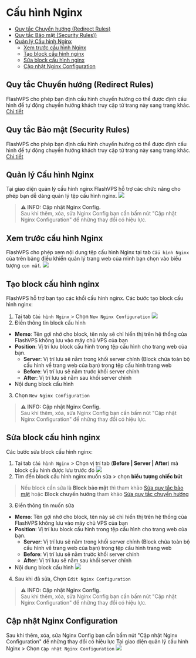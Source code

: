 # Cấu hình Nginx

<!-- TOC -->

- [Quy tắc Chuyển hướng (Redirect Rules)](#quy-tắc-chuyển-hướng)
- [Quy tắc Bảo mật (Security Rules))](#quy-tắc-bảo-mật)
- [Quản lý Cấu hình Nginx](#quản-lý-cấu-hình-nginx)
  - [Xem trước cấu hình Nginx](#xem-trước-cấu-hình-nginx)
  - [Tạo block cấu hình nginx](#tạo-block-cấu-hình-nginx)
  - [Sửa block cấu hình nginx](#sửa-block-cấu-hình-nginx)
  - [Cập nhật Nginx Configuration](#cập-nhật-cấu-hình-nginx-configration)

<!-- /TOC -->

<a id="markdown-quy-tắc-chuyển-hướng" name="quy-tắc-chuyển-hướng"></a>

## Quy tắc Chuyển hướng (Redirect Rules)
FlashVPS cho phép bạn định cấu hình chuyển hướng có thể được định cấu hình để tự động chuyển hướng khách truy cập từ trang này sang trang khác. [Chi tiết](/docs/vi/1.0/rewrite-rule)

<a id="markdown-quy-tắc-bảo-mật" name="quy-tắc-bảo-mật"></a>

## Quy tắc Bảo mật (Security Rules)
FlashVPS cho phép bạn định cấu hình chuyển hướng có thể được định cấu hình để tự động chuyển hướng khách truy cập từ trang này sang trang khác. [Chi tiết](/docs/vi/1.0/security-rule)

<a id="markdown-quản-lý-cấu-hình-nginx" name="quản-lý-cấu-hình-nginx"></a>

## Quản lý Cấu hình Nginx
Tại giao diện quản lý cấu hình nginx FlashVPS hỗ trợ các chức năng cho phép bạn dễ dàng quản lý tệp cấu hình nginx.
![](/vendor/docs/images/nginxconfig-tab-more-details.png)

> **⚠ INFO: Cập nhật Nginx Config.**  
> Sau khi thêm, xóa, sửa Nginx Config bạn cần bấm nút "Cập nhật Nginx Configuration" để những thay đổi có hiệu lực.

<a id="markdown-xem-trước-cấu-hình-nginx" name="xem-trước-cấu-hình-nginx"></a>

## Xem trước cấu hình Nginx
FlashVPS cho phép xem nội dung tệp cấu hình Nginx tại tab `Cấu hình Nginx` của trên bảng điều khiển quản lý trang web của mình bạn chọn vào biểu tượng `con mắt`. 
![](/vendor/docs/images/nginxconfig-preview.png)

<a id="markdown-tạo-block-cấu-hình-nginx" name="tạo-block-cấu-hình-nginx"></a>

## Tạo block cấu hình nginx
FlashVPS hỗ trợ bạn tạo các khổi cấu hình nginx. Các bước tạo block cấu hình nginx:
1. Tại tab `Cấu hình Nginx` > Chọn `New Nginx Configuration`
![](/vendor/docs/images/nginxconfig-new-nginx-configuration.png)
2. Điền thông tin block cấu hình
- **Memo**: Tên gợi nhớ cho block, tên này sẽ chỉ hiển thị trên hệ thống của FlashVPS không lưu vào máy chủ VPS của bạn
- **Position**: Vị trí lưu block cấu hình trong tệp cấu hình cho trang web của bạn.
  - **Server**: Vị trí lưu sẽ nằm trong khối server chính (Block chứa toàn bộ cấu hình về trang web của bạn) trong tệp cấu hình trang web
  - **Before**: Vị trí lưu sẽ nằm trước khối server chính
  - **After**: Vị trí lưu sẽ nằm sau khối server chính
- Nội dung block cấu hình
3. Chọn `New Nginx Configuration`

> **⚠ INFO: Cập nhật Nginx Config.**  
> Sau khi thêm, xóa, sửa Nginx Config bạn cần bấm nút "Cập nhật Nginx Configuration" để những thay đổi có hiệu lực.

<a id="markdown-sửa-block-cấu-hình-nginx" name="sửa-block-cấu-hình-nginx"></a>

## Sửa block cấu hình nginx
Các bước sửa block cấu hình nginx:
1. Tại tab `Cấu hình Nginx` > Chọn vị trí tab (**Before | Server | After**) mà block cấu hình được lưu trước đó
![](/vendor/docs/images/nginxconfig-server-tab.png)
2. Tỉm đến block cấu hình nginx muốn sửa > chọn **biểu tượng chiếc bút**

>Nếu block cần sửa là **Block bảo mật** thì tham khảo [Sửa quy tắc bảo mật](/docs/vi/1.0/security-rule#sửa-quy-tắc-bảo-mật) hoặc **Block chuyển hướng** tham khảo [Sửa quy tắc chuyển hướng](/docs/vi/1.0/rewrite-rule#sửa-quy-tắc-chuyển-hướng)

3. Điền thông tin muốn sửa
- **Memo**: Tên gợi nhớ cho block, tên này sẽ chỉ hiển thị trên hệ thống của FlashVPS không lưu vào máy chủ VPS của bạn
- **Position**: Vị trí lưu block cấu hình trong tệp cấu hình cho trang web của bạn.
  - **Server**: Vị trí lưu sẽ nằm trong khối server chính (Block chứa toàn bộ cấu hình về trang web của bạn) trong tệp cấu hình trang web
  - **Before**: Vị trí lưu sẽ nằm trước khối server chính
  - **After**: Vị trí lưu sẽ nằm sau khối server chính
- Nội dung block cấu hình
![](/vendor/docs/images/nginxconfig-edit-general-block.png)
4. Sau khi đã sửa, Chọn `Edit Nginx Configuration`

> **⚠ INFO: Cập nhật Nginx Config.**  
> Sau khi thêm, xóa, sửa Nginx Config bạn cần bấm nút "Cập nhật Nginx Configuration" để những thay đổi có hiệu lực.

<a id="markdown-cập-nhật-cấu-hình-nginx-configration" name="cập-nhật-cấu-hình-nginx-configration"></a>

## Cập nhật Nginx Configuration
Sau khi thêm, xóa, sửa Nginx Config bạn cần bấm nút "Cập nhật Nginx Configuration" để những thay đổi có hiệu lực
Tại giao diện quản lý cấu hình Nginx > Chọn `Cập nhật Nginx Configuration`
![](/vendor/docs/images/nginxconfig-update.png)
